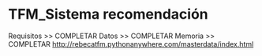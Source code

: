 # TFM_Sistema recomendación

Requisitos >> COMPLETAR
Datos >> COMPLETAR
Memoria >> COMPLETAR
 http://rebecatfm.pythonanywhere.com/masterdata/index.html


